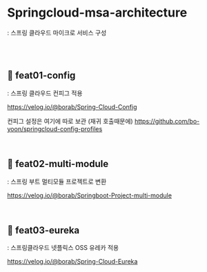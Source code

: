 # Springcloud-msa-architecture 
: 스프링 클라우드 마이크로 서비스 구성


<br>
<br>

## 🤔 feat01-config
: 스프링 클라우드 컨피그 적용

https://velog.io/@borab/Spring-Cloud-Config

컨피그 설정은 여기에 따로 보관 (재귀 호출때문에)
https://github.com/bo-yoon/springcloud-config-profiles

<br>

## 🤔 feat02-multi-module
: 스프링 부트 멀티모듈 프로젝트로 변환

https://velog.io/@borab/Springboot-Project-multi-module

<br>

## 🤔 feat03-eureka
: 스프링클라우드 넷플릭스 OSS 유레카 적용

https://velog.io/@borab/Spring-Cloud-Eureka
